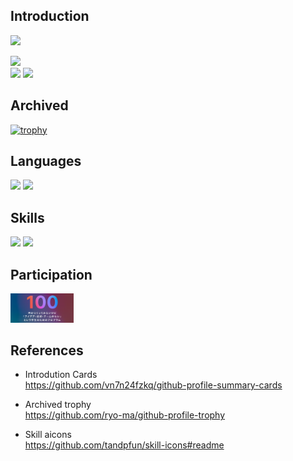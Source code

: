 
## Introduction

![](https://komarev.com/ghpvc/?username=chissa0719)

![](http://github-profile-summary-cards.vercel.app/api/cards/profile-details?username=chissa0719&theme=vue)
<br>
![](http://github-profile-summary-cards.vercel.app/api/cards/stats?username=chissa0719&theme=vue)
![](http://github-profile-summary-cards.vercel.app/api/cards/productive-time?username=chissa0719&theme=vue&utcOffset=8)

## Archived

[![trophy](https://github-profile-trophy.vercel.app/?username=chissa0719&row=1&column=6)](https://github.com/ryo-ma/github-profile-trophy)

## Languages

![](http://github-profile-summary-cards.vercel.app/api/cards/repos-per-language?username=chissa0719&theme=vue)
![](http://github-profile-summary-cards.vercel.app/api/cards/most-commit-language?username=chissa0719&theme=vue)

## Skills

![](https://skillicons.dev/icons?i=github,visualstudio,linux,vim,latex,mysql)
![](https://skillicons.dev/icons?i=c,cpp,java,ruby,rust,html,css,js,php,flask,arduino)

## Participation

<a href="https://100program.jp"><img src="images/100pro.png" width="20%" height="20%" /></a>

## References

- Introdution Cards<br>
https://github.com/vn7n24fzkq/github-profile-summary-cards<br>

- Archived trophy<br>
https://github.com/ryo-ma/github-profile-trophy<br>

- Skill aicons<br>
https://github.com/tandpfun/skill-icons#readme<br>


